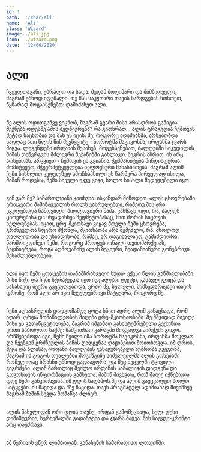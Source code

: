 ```yaml
---
id: 1
path:  '/char/ali'
name:  'Ali'
class: 'Wizard'
image: ./ali.jpg
icon:  ./wizard.png
date:  '12/06/2020'
---
```


# ალი

ჩვეულთაგანი, უბრალო და სადა. მუდამ მოღიმარი და მიმზიდველი, მაგრამ უშნოდ იდუმალი. თუ მას საკუთარი
თავის წარდგენას სთხოვთ, წყნარად მოგახსენებთ: დამიძახეთ ალი. 

<br>მე ალის ოდითგანვე ვიცნობ, მაგრამ გვარი მისი არასდროს გამიგია. მექნება ოდესმე ამის ბედნიერება? რა გითხრათ...
ალის ტრაგედია ჩემთვის მეტად ნაცნობია და მან ეს იცის. მე, როგორც ადამიანმა, არსებობდა სადღაც ათი წლის წინ 
შევწყვიტე - ბოროტმა მაგიკოსმა, ირფანმა ჯვარს მაცვა. ლეგენდები ირფანის შესახებ, მოგეხსენებათ, ბალღებში სიკვდილის
შიშის დანერგვის მძლავრი მექანიზმი გახლავთ. ბევრის აზრით, ის არც არსებობს. არკვიეთ - ჩემთვის ეს გვიანია. ჭეშმარიტება
შინდისფერია. მომიტევეთ, მჭევრმეტყველება ხელოვნური მახასიათებს, მაგრამ ალიმ ჩემი სისხლით კედელზედ ამოჩხაპნილი
ეს წარწერა პირველად იხილა, მაშინ როდესაც ჩემი სხეული უკვე ცივი, ხოლო სისხლი შედედებული იყო.

<br>ვინ ვარ მე? სამართლიანი კითხვაა. ისკანდარ მიწოდეთ. ალის ცხოვრებაში ერთგვარი მამინაცვალის როლს ვასრულებდი,
რამეთუ მას არა ეგულებოდა ნამდვილი, ბიოლოგიური მამა. ვასწავლიდი, რა, ბალღს ცხოვრებასა და სხვადასხვა ზედმეტობასაც,
მათ შორის სიცრუის ხელოვნებას. იცით, ცრუ-მკითხავი ვიყავ მთელი ჩემი ცხოვრება, გრძნეულთა სფერო მქონდა, მკითხაობა არა
შემეძლო, რა. მხოლოდ თაღლითობა და უსინდისობა, რამაც, არ დაგიმალავთ, გამამდიდრა. წარმოიგდინეთ ჩემი, როგორც 
პროფესიონალი თვითმარქვიას, ბედნიერება, როცა აღმოვაჩინე ალის ზეციური, ზეადამიანური გონებრივი შესაძლებლობები. 

<br>ალი იყო ჩემი ცოდვების თანამზრახველი ხუთი- ექვსი წლის განმავლიბაში. მისი ნიჭი და ჩემი სტრატეგია იყო იდეალური 
დუეტი, გასავლელიცა და სანახავიც ბევრი გვეგულებოდა, ერთი მე, სულელი, მიმხვდარიყავი თავის დროზე, რომ ალი არ 
იყო ჩვეულებრივი მატყუარა, როგორც მე.

<br>ჩემი აღსასრულის დადგომამდე ცოტა ხნით ადრე ალიმ განაცხადა, რომ აღარ სურდა მონაწილეობის მიღება ცრუ-მკითხაობაში. 
მე მშვიდად მივიღე მისი ეს გადაწყვეტილება, მაგრამ იმჟამად გასასტუმრებელი გვქონდა ერთი საბოლოო საქმე: სამკითხაო კარავში
მოგვადგა პირქუში გოგო. ირწმუნებოდა იგი, ჩემი ჩვილი ძმა ბოროტმა მაგიკოსმა, ირფანმა მოკლაო და ჩვენგან გრძნეულის ბინის 
დადგენას დაჟინებით მოითხოვდა. იმ დროს, მეცა და ალისაც ირფანი ბალღების გასაცურებელი ხუმრობა გვეგონა, მაგრამ იმ გოგოს
თვალებში მოგიზგიზე სიძულვილმა ალის გონებაში რომელიღაც ხრახნი უშნოდ გადააგორა, და მეც მუცელში ტკივილი ვიგრძენი. 
ალიმ მართლაც შეძლო ირფანის სამალავის დადგენა და გოგოსთვის ინფორმაციის გამხელა. მაშინ მივხვდი, რომ მალე იქნებოდა 
დღე ჩემი განკითხვისა. იმ დღის საღამოს მე და ალიმ გავცვალეთ ბოლო სიტყვები. ის წავიდა და მზე ჩავიდა. თავს პრაგმატულ
ადამიანად მივიჩნევ, მაგრამ მაშინ სევდა მომაწვა ძლიერ.

<br>ალის წასვლიდან ორი დღის თავზე, ირფან გამომეცხადა, ხელ-ფეხი დამიმტვრია, ხერხემალში გადამტეხა და ჯვარს მაცვა. მას
სიტყვა-კრინტი არც დაუძრავს.

<br>ამ წერილს ვწერ ლიმბოდან, განაჩენის სამარადისო ლოდინში.
